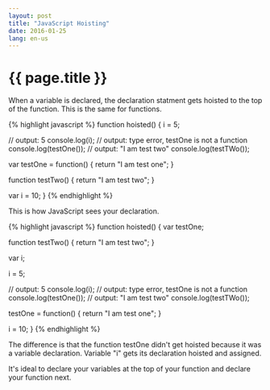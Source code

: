 ```yaml
---
layout: post
title: "JavaScript Hoisting"
date: 2016-01-25
lang: en-us
---
```


# {{ page.title }} #

When a variable is declared, the declaration statment gets hoisted to the top of the function. This is the same for functions.

{% highlight javascript %}
function hoisted() {
  i = 5;

  // output: 5
  console.log(i);
  // output: type error, testOne is not a function
  console.log(testOne());
  // output: "I am test two"
  console.log(testTWo());

  var testOne = function() {
    return "I am test one";
  }

  function testTwo() {
    return "I am test two";
  }

  var i = 10;
}
{% endhighlight %}

This is how JavaScript sees your declaration.

{% highlight javascript %}
function hoisted() {
  var testOne;

  function testTwo() {
    return "I am test two";
  }

  var i;

  i = 5;

  // output: 5
  console.log(i);
  // output: type error, testOne is not a function
  console.log(testOne());
  // output: "I am test two"
  console.log(testTWo());

  testOne = function() {
    return "I am test one";
  }

  i = 10;
}
{% endhighlight %}

The difference is that the function testOne didn't get hoisted because it was a variable declaration. Variable "i" gets its declaration hoisted and assigned.

It's ideal to declare your variables at the top of your function and declare your function next.